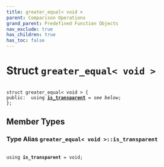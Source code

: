 ```yaml
---
title: greater_equal< void >
parent: Comparison Operations
grand_parent: Predefined Function Objects
nav_exclude: true
has_children: true
has_toc: false
---
```


# Struct `greater_equal< void >`

<code class="doxybook">
<span>struct greater&#95;equal&lt; void &gt; {</span>
<span>public:</span><span>&nbsp;&nbsp;using <b><a href="/thrust/api/classes/structgreater__equal_3_01void_01_4.html#using-is_transparent">is&#95;transparent</a></b> = <i>see below</i>;</span>
<span>};</span>
</code>

## Member Types

<h3 id="using-is_transparent">
Type Alias <code>greater&#95;equal&lt; void &gt;::is&#95;transparent</code>
</h3>

<code class="doxybook">
<span>using <b>is_transparent</b> = void;</span></code>

